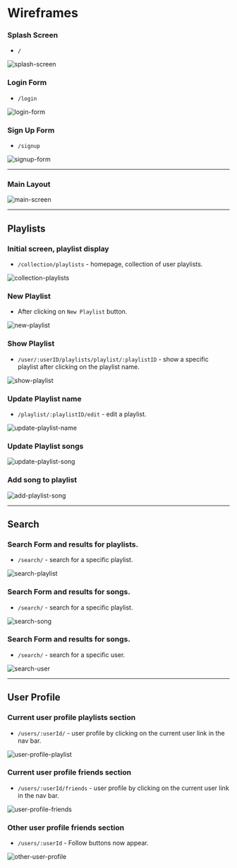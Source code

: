 # Wireframes

### Splash Screen
+ `/`

![splash-screen](https://raw.githubusercontent.com/AAlfarho/macuilfy/master/wiki/wireframes/Splash.png)

### Login Form
+ `/login`

![login-form](https://raw.githubusercontent.com/AAlfarho/macuilfy/master/wiki/wireframes/Login.png)

### Sign Up Form
+ `/signup`

![signup-form](https://raw.githubusercontent.com/AAlfarho/macuilfy/master/wiki/wireframes/Sing%20up.png)

---

### Main Layout
![main-screen](https://raw.githubusercontent.com/AAlfarho/macuilfy/master/wiki/wireframes/Main%20Components.png)

---
## Playlists

### Initial screen, playlist display
+ `/collection/playlists` - homepage, collection of user playlists.

![collection-playlists](https://raw.githubusercontent.com/AAlfarho/macuilfy/master/wiki/wireframes/Playlist%20Index.png)

### New Playlist
+ After clicking on `New Playlist` button.

![new-playlist](https://raw.githubusercontent.com/AAlfarho/macuilfy/master/wiki/wireframes/Playlist%20New.png)

### Show Playlist
+ `/user/:userID/playlists/playlist/:playlistID` - show a specific playlist after clicking on the playlist name.

![show-playlist](https://raw.githubusercontent.com/AAlfarho/macuilfy/master/wiki/wireframes/Show%20Playlist.png)

### Update Playlist name
+ `/playlist/:playlistID/edit` - edit a playlist.

![update-playlist-name](https://raw.githubusercontent.com/AAlfarho/macuilfy/master/wiki/wireframes/Update%20Playlist%20Name.png)

### Update Playlist songs

![update-playlist-song](https://raw.githubusercontent.com/AAlfarho/macuilfy/master/wiki/wireframes/Update%20Playlist%20Song.png)

### Add song to playlist

![add-playlist-song](https://raw.githubusercontent.com/AAlfarho/macuilfy/master/wiki/wireframes/Update%20Playlist%20%E2%80%93%20Add%20song.png)

---

## Search

### Search Form and results for playlists.
+ `/search/` - search for a specific playlist.

![search-playlist](https://raw.githubusercontent.com/AAlfarho/macuilfy/master/wiki/wireframes/Search%20-%20Playlist.png)

### Search Form and results for songs.
+ `/search/` - search for a specific playlist.

![search-song](https://raw.githubusercontent.com/AAlfarho/macuilfy/master/wiki/wireframes/Search%20-%20Track.png)

### Search Form and results for songs.
+ `/search/` - search for a specific user.

![search-user](https://raw.githubusercontent.com/AAlfarho/macuilfy/master/wiki/wireframes/Search%20-%20user.png)

---

## User Profile

### Current user profile playlists section
+ `/users/:userId/` - user profile by clicking on the current user link in the nav bar.

![user-profile-playlist](https://raw.githubusercontent.com/AAlfarho/macuilfy/master/wiki/wireframes/User%20profile%20-%20playlists.png)

### Current user profile friends section
+ `/users/:userId/friends` - user profile by clicking on the current user link in the nav bar.

![user-profile-friends](https://raw.githubusercontent.com/AAlfarho/macuilfy/master/wiki/wireframes/User%20profile%20-%20Friend.png)

### Other user profile friends section
+ `/users/:userId` - Follow buttons now appear.

![other-user-profile](https://raw.githubusercontent.com/AAlfarho/macuilfy/master/wiki/wireframes/Other%20friend%20profile%20-%20playlists%20%E2%80%93%201.png)
